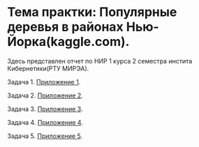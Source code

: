# Тема практки: Популярные деревья в районах Нью-Йорка(kaggle.com).
Здесь представлен отчет по НИР 1 курса 2 семестра инстита Кибернетики(РТУ МИРЭА).

Задача 1. 
    [Приложение 1](https://github.com/katerina-Evdokimova/NIR/blob/main/Practical_work_1_variant_3.R).
    
    
Задача 2.
    [Приложение 2](https://github.com/katerina-Evdokimova/NIR/blob/main/Practical_work_2_variant_3.R).
    
    
Задача 3.
    [Приложение 3](https://github.com/katerina-Evdokimova/NIR/blob/main/Practical_work_3_variant_3.R).
    
    
Задача 4.
    [Приложение 4](https://github.com/katerina-Evdokimova/NIR/blob/main/Practical_work_4_variant_3.py).
    
    
Задача 5.
    [Приложение 5](https://github.com/katerina-Evdokimova/NIR/blob/main/Practical_work_5.py).
